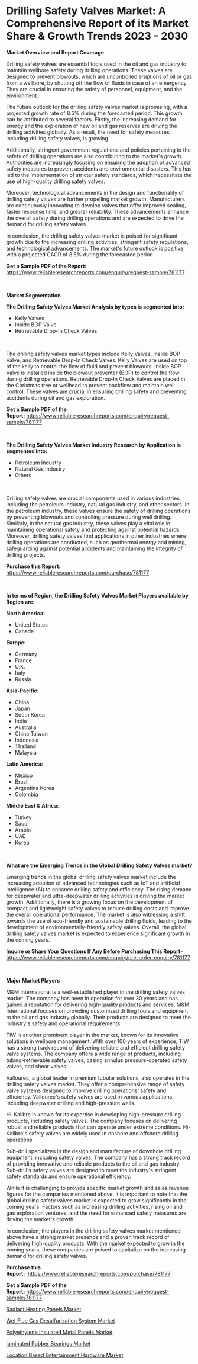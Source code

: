 <p><h1>Drilling Safety Valves Market: A Comprehensive Report of its Market Share & Growth Trends 2023 - 2030</h1></p><p><strong>Market Overview and Report Coverage</strong></p>
<p><p>Drilling safety valves are essential tools used in the oil and gas industry to maintain wellbore safety during drilling operations. These valves are designed to prevent blowouts, which are uncontrolled eruptions of oil or gas from a wellbore, by shutting off the flow of fluids in case of an emergency. They are crucial in ensuring the safety of personnel, equipment, and the environment.</p><p>The future outlook for the drilling safety valves market is promising, with a projected growth rate of 8.5% during the forecasted period. This growth can be attributed to several factors. Firstly, the increasing demand for energy and the exploration of new oil and gas reserves are driving the drilling activities globally. As a result, the need for safety measures, including drilling safety valves, is growing.</p><p>Additionally, stringent government regulations and policies pertaining to the safety of drilling operations are also contributing to the market's growth. Authorities are increasingly focusing on ensuring the adoption of advanced safety measures to prevent accidents and environmental disasters. This has led to the implementation of stricter safety standards, which necessitate the use of high-quality drilling safety valves.</p><p>Moreover, technological advancements in the design and functionality of drilling safety valves are further propelling market growth. Manufacturers are continuously innovating to develop valves that offer improved sealing, faster response time, and greater reliability. These advancements enhance the overall safety during drilling operations and are expected to drive the demand for drilling safety valves.</p><p>In conclusion, the drilling safety valves market is poised for significant growth due to the increasing drilling activities, stringent safety regulations, and technological advancements. The market's future outlook is positive, with a projected CAGR of 8.5% during the forecasted period.</p></p>
<p><strong>Get a Sample PDF of the Report:</strong> <a href="https://www.reliableresearchreports.com/enquiry/request-sample/781177">https://www.reliableresearchreports.com/enquiry/request-sample/781177</a></p>
<p>&nbsp;</p>
<p><strong>Market Segmentation</strong></p>
<p><strong>The Drilling Safety Valves Market Analysis by types is segmented into:</strong></p>
<p><ul><li>Kelly Valves</li><li>Inside BOP Valve</li><li>Retrievable Drop-In Check Valves</li></ul></p>
<p>&nbsp;</p>
<p><p>The drilling safety valves market types include Kelly Valves, Inside BOP Valve, and Retrievable Drop-In Check Valves. Kelly Valves are used on top of the kelly to control the flow of fluid and prevent blowouts. Inside BOP Valve is installed inside the blowout preventer (BOP) to control the flow during drilling operations. Retrievable Drop-In Check Valves are placed in the Christmas tree or wellhead to prevent backflow and maintain well control. These valves are crucial in ensuring drilling safety and preventing accidents during oil and gas exploration.</p></p>
<p><strong>Get a Sample PDF of the Report:</strong>&nbsp;<a href="https://www.reliableresearchreports.com/enquiry/request-sample/781177">https://www.reliableresearchreports.com/enquiry/request-sample/781177</a></p>
<p>&nbsp;</p>
<p><strong>The Drilling Safety Valves Market Industry Research by Application is segmented into:</strong></p>
<p><ul><li>Petroleum Industry</li><li>Natural Gas Industry</li><li>Others</li></ul></p>
<p>&nbsp;</p>
<p><p>Drilling safety valves are crucial components used in various industries, including the petroleum industry, natural gas industry, and other sectors. In the petroleum industry, these valves ensure the safety of drilling operations by preventing blowouts and controlling pressure during well drilling. Similarly, in the natural gas industry, these valves play a vital role in maintaining operational safety and protecting against potential hazards. Moreover, drilling safety valves find applications in other industries where drilling operations are conducted, such as geothermal energy and mining, safeguarding against potential accidents and maintaining the integrity of drilling projects.</p></p>
<p><strong>Purchase this Report:</strong>&nbsp; <a href="https://www.reliableresearchreports.com/purchase/781177">https://www.reliableresearchreports.com/purchase/781177</a></p>
<p>&nbsp;</p>
<p><strong>In terms of Region, the Drilling Safety Valves Market Players available by Region are:</strong></p>
<p>
    <p> <strong> North America: </strong>
        <ul>
            <li>United States</li>
            <li>Canada</li>
        </ul>
        </p> 
    <p> <strong> Europe: </strong>
        <ul>
            <li>Germany</li>
            <li>France</li>
            <li>U.K.</li>
            <li>Italy</li>
            <li>Russia</li>
        </ul>
        </p> 
    <p> <strong> Asia-Pacific: </strong>
        <ul>
            <li>China</li>
            <li>Japan</li>
            <li>South Korea</li>
            <li>India</li>
            <li>Australia</li>
            <li>China Taiwan</li>
            <li>Indonesia</li>
            <li>Thailand</li>
            <li>Malaysia</li>
        </ul>
        </p> 
    <p> <strong> Latin America: </strong>
        <ul>
            <li>Mexico</li>
            <li>Brazil</li>
            <li>Argentina Korea</li>
            <li>Colombia</li>
        </ul>
        </p> 
    <p> <strong> Middle East & Africa: </strong>
        <ul>
            <li>Turkey</li>
            <li>Saudi</li>
            <li>Arabia</li>
            <li>UAE</li>
            <li>Korea</li>
        </ul>
    </p>
    </p>
<p>&nbsp;</p>
<p><strong>What are the Emerging Trends in the Global Drilling Safety Valves market?</strong></p>
<p><p>Emerging trends in the global drilling safety valves market include the increasing adoption of advanced technologies such as IoT and artificial intelligence (AI) to enhance drilling safety and efficiency. The rising demand for deepwater and ultra-deepwater drilling activities is driving the market growth. Additionally, there is a growing focus on the development of compact and lightweight safety valves to reduce drilling costs and improve the overall operational performance. The market is also witnessing a shift towards the use of eco-friendly and sustainable drilling fluids, leading to the development of environmentally-friendly safety valves. Overall, the global drilling safety valves market is expected to experience significant growth in the coming years.</p></p>
<p><strong>Inquire or Share Your Questions If Any Before Purchasing This Report</strong>- <a href="https://www.reliableresearchreports.com/enquiry/pre-order-enquiry/781177">https://www.reliableresearchreports.com/enquiry/pre-order-enquiry/781177</a></p>
<p>&nbsp;</p>
<p><strong>Major Market Players</strong></p>
<p><p>M&M International is a well-established player in the drilling safety valves market. The company has been in operation for over 30 years and has gained a reputation for delivering high-quality products and services. M&M International focuses on providing customized drilling tools and equipment to the oil and gas industry globally. Their products are designed to meet the industry's safety and operational requirements.</p><p>TIW is another prominent player in the market, known for its innovative solutions in wellbore management. With over 100 years of experience, TIW has a strong track record of delivering reliable and efficient drilling safety valve systems. The company offers a wide range of products, including tubing-retrievable safety valves, casing annulus pressure-operated safety valves, and shear valves.</p><p>Vallourec, a global leader in premium tubular solutions, also operates in the drilling safety valves market. They offer a comprehensive range of safety valve systems designed to improve drilling operations' safety and efficiency. Vallourec's safety valves are used in various applications, including deepwater drilling and high-pressure wells.</p><p>Hi-Kalibre is known for its expertise in developing high-pressure drilling products, including safety valves. The company focuses on delivering robust and reliable products that can operate under extreme conditions. Hi-Kalibre's safety valves are widely used in onshore and offshore drilling operations.</p><p>Sub-drill specializes in the design and manufacture of downhole drilling equipment, including safety valves. The company has a strong track record of providing innovative and reliable products to the oil and gas industry. Sub-drill's safety valves are designed to meet the industry's stringent safety standards and ensure operational efficiency.</p><p>While it is challenging to provide specific market growth and sales revenue figures for the companies mentioned above, it is important to note that the global drilling safety valves market is expected to grow significantly in the coming years. Factors such as increasing drilling activities, rising oil and gas exploration ventures, and the need for enhanced safety measures are driving the market's growth.</p><p>In conclusion, the players in the drilling safety valves market mentioned above have a strong market presence and a proven track record of delivering high-quality products. With the market expected to grow in the coming years, these companies are poised to capitalize on the increasing demand for drilling safety valves.</p></p>
<p><strong>Purchase this Report:</strong>&nbsp;&nbsp;<a href="https://www.reliableresearchreports.com/purchase/781177">https://www.reliableresearchreports.com/purchase/781177</a></p>
<p></p>
<p><strong>Get a Sample PDF of the Report:</strong>&nbsp;<a href="https://www.reliableresearchreports.com/enquiry/request-sample/781177">https://www.reliableresearchreports.com/enquiry/request-sample/781177</a></p>
<p><p><a href="https://www.linkedin.com/pulse/decoding-radiant-heating-panels-market-deep-dive-latest/">Radiant Heating Panels Market</a></p><p><a href="https://www.linkedin.com/pulse/wet-flue-gas-desulfurization-system-market/">Wet Flue Gas Desulfurization System Market</a></p><p><a href="https://medium.com/@rosm15203/polyethylene-insulated-metal-panels-market-trends-forecast-and-competitive-analysis-to-2030-5e46d5863afe">Polyethylene Insulated Metal Panels Market</a></p><p><a href="https://github.com/gdfhhhj/Market-Research-Report-List-1/blob/main/laminated-rubber-bearings-market.md">laminated Rubber Bearings Market</a></p><p><a href="https://github.com/gulaimolin/Market-Research-Report-List-1/blob/main/location-based-entertainment-hardware-market.md">Location Based Entertainment Hardware Market</a></p></p>